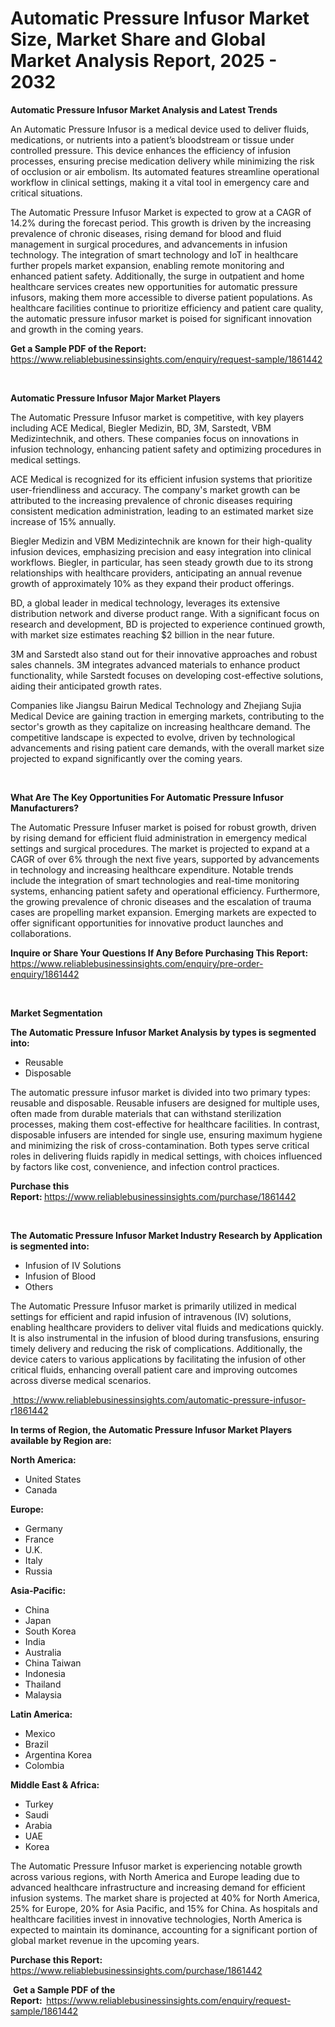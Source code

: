 <p><h1>Automatic Pressure Infusor Market Size, Market Share and Global Market Analysis Report, 2025 - 2032</h1></p><p><strong>Automatic Pressure Infusor Market Analysis and Latest Trends</strong></p>
<p><p>An Automatic Pressure Infusor is a medical device used to deliver fluids, medications, or nutrients into a patient’s bloodstream or tissue under controlled pressure. This device enhances the efficiency of infusion processes, ensuring precise medication delivery while minimizing the risk of occlusion or air embolism. Its automated features streamline operational workflow in clinical settings, making it a vital tool in emergency care and critical situations.</p><p>The Automatic Pressure Infusor Market is expected to grow at a CAGR of 14.2% during the forecast period. This growth is driven by the increasing prevalence of chronic diseases, rising demand for blood and fluid management in surgical procedures, and advancements in infusion technology. The integration of smart technology and IoT in healthcare further propels market expansion, enabling remote monitoring and enhanced patient safety. Additionally, the surge in outpatient and home healthcare services creates new opportunities for automatic pressure infusors, making them more accessible to diverse patient populations. As healthcare facilities continue to prioritize efficiency and patient care quality, the automatic pressure infusor market is poised for significant innovation and growth in the coming years.</p></p>
<p><strong>Get a Sample PDF of the Report:&nbsp;</strong> <a href="https://www.reliablebusinessinsights.com/enquiry/request-sample/1861442?utm_campaign=84&utm_medium=2&utm_source=Github&utm_content=ia&utm_term=13042025&utm_id=automatic-pressure-infusor">https://www.reliablebusinessinsights.com/enquiry/request-sample/1861442</a></p>
<p>&nbsp;</p>
<p><strong>Automatic Pressure Infusor Major Market Players</strong></p>
<p><p>The Automatic Pressure Infusor market is competitive, with key players including ACE Medical, Biegler Medizin, BD, 3M, Sarstedt, VBM Medizintechnik, and others. These companies focus on innovations in infusion technology, enhancing patient safety and optimizing procedures in medical settings.</p><p>ACE Medical is recognized for its efficient infusion systems that prioritize user-friendliness and accuracy. The company's market growth can be attributed to the increasing prevalence of chronic diseases requiring consistent medication administration, leading to an estimated market size increase of 15% annually.</p><p>Biegler Medizin and VBM Medizintechnik are known for their high-quality infusion devices, emphasizing precision and easy integration into clinical workflows. Biegler, in particular, has seen steady growth due to its strong relationships with healthcare providers, anticipating an annual revenue growth of approximately 10% as they expand their product offerings.</p><p>BD, a global leader in medical technology, leverages its extensive distribution network and diverse product range. With a significant focus on research and development, BD is projected to experience continued growth, with market size estimates reaching $2 billion in the near future.</p><p>3M and Sarstedt also stand out for their innovative approaches and robust sales channels. 3M integrates advanced materials to enhance product functionality, while Sarstedt focuses on developing cost-effective solutions, aiding their anticipated growth rates.</p><p>Companies like Jiangsu Bairun Medical Technology and Zhejiang Sujia Medical Device are gaining traction in emerging markets, contributing to the sector's growth as they capitalize on increasing healthcare demand. The competitive landscape is expected to evolve, driven by technological advancements and rising patient care demands, with the overall market size projected to expand significantly over the coming years.</p></p>
<p>&nbsp;</p>
<p><strong>What Are The Key Opportunities For Automatic Pressure Infusor Manufacturers?</strong></p>
<p><p>The Automatic Pressure Infuser market is poised for robust growth, driven by rising demand for efficient fluid administration in emergency medical settings and surgical procedures. The market is projected to expand at a CAGR of over 6% through the next five years, supported by advancements in technology and increasing healthcare expenditure. Notable trends include the integration of smart technologies and real-time monitoring systems, enhancing patient safety and operational efficiency. Furthermore, the growing prevalence of chronic diseases and the escalation of trauma cases are propelling market expansion. Emerging markets are expected to offer significant opportunities for innovative product launches and collaborations.</p></p>
<p><strong>Inquire or Share Your Questions If Any Before Purchasing This Report:</strong> <a href="https://www.reliablebusinessinsights.com/enquiry/pre-order-enquiry/1861442?utm_campaign=84&utm_medium=2&utm_source=Github&utm_content=ia&utm_term=13042025&utm_id=automatic-pressure-infusor">https://www.reliablebusinessinsights.com/enquiry/pre-order-enquiry/1861442</a></p>
<p>&nbsp;</p>
<p><strong>Market Segmentation</strong></p>
<p><strong>The Automatic Pressure Infusor Market Analysis by types is segmented into:</strong></p>
<p><ul><li>Reusable</li><li>Disposable</li></ul></p>
<p><p>The automatic pressure infusor market is divided into two primary types: reusable and disposable. Reusable infusers are designed for multiple uses, often made from durable materials that can withstand sterilization processes, making them cost-effective for healthcare facilities. In contrast, disposable infusers are intended for single use, ensuring maximum hygiene and minimizing the risk of cross-contamination. Both types serve critical roles in delivering fluids rapidly in medical settings, with choices influenced by factors like cost, convenience, and infection control practices.</p></p>
<p><strong>Purchase this Report:&nbsp;</strong><a href="https://www.reliablebusinessinsights.com/purchase/1861442?utm_campaign=84&utm_medium=2&utm_source=Github&utm_content=ia&utm_term=13042025&utm_id=automatic-pressure-infusor">https://www.reliablebusinessinsights.com/purchase/1861442</a></p>
<p>&nbsp;</p>
<p><strong>The Automatic Pressure Infusor Market Industry Research by Application is segmented into:</strong></p>
<p><ul><li>Infusion of IV Solutions</li><li>Infusion of Blood</li><li>Others</li></ul></p>
<p><p>The Automatic Pressure Infusor market is primarily utilized in medical settings for efficient and rapid infusion of intravenous (IV) solutions, enabling healthcare providers to deliver vital fluids and medications quickly. It is also instrumental in the infusion of blood during transfusions, ensuring timely delivery and reducing the risk of complications. Additionally, the device caters to various applications by facilitating the infusion of other critical fluids, enhancing overall patient care and improving outcomes across diverse medical scenarios.</p></p>
<p><a href="https://www.reliablebusinessinsights.com/automatic-pressure-infusor-r1861442?utm_campaign=84&utm_medium=2&utm_source=Github&utm_content=ia&utm_term=13042025&utm_id=automatic-pressure-infusor">&nbsp;https://www.reliablebusinessinsights.com/automatic-pressure-infusor-r1861442</a></p>
<p><strong>In terms of Region, the Automatic Pressure Infusor Market Players available by Region are:</strong></p>
<p>
    <p> <strong> North America: </strong>
        <ul>
            <li>United States</li>
            <li>Canada</li>
        </ul>
        </p> 
    <p> <strong> Europe: </strong>
        <ul>
            <li>Germany</li>
            <li>France</li>
            <li>U.K.</li>
            <li>Italy</li>
            <li>Russia</li>
        </ul>
        </p> 
    <p> <strong> Asia-Pacific: </strong>
        <ul>
            <li>China</li>
            <li>Japan</li>
            <li>South Korea</li>
            <li>India</li>
            <li>Australia</li>
            <li>China Taiwan</li>
            <li>Indonesia</li>
            <li>Thailand</li>
            <li>Malaysia</li>
        </ul>
        </p> 
    <p> <strong> Latin America: </strong>
        <ul>
            <li>Mexico</li>
            <li>Brazil</li>
            <li>Argentina Korea</li>
            <li>Colombia</li>
        </ul>
        </p> 
    <p> <strong> Middle East & Africa: </strong>
        <ul>
            <li>Turkey</li>
            <li>Saudi</li>
            <li>Arabia</li>
            <li>UAE</li>
            <li>Korea</li>
        </ul>
    </p>
    </p>
<p><p>The Automatic Pressure Infusor market is experiencing notable growth across various regions, with North America and Europe leading due to advanced healthcare infrastructure and increasing demand for efficient infusion systems. The market share is projected at 40% for North America, 25% for Europe, 20% for Asia Pacific, and 15% for China. As hospitals and healthcare facilities invest in innovative technologies, North America is expected to maintain its dominance, accounting for a significant portion of global market revenue in the upcoming years.</p></p>
<p><strong>Purchase this Report: </strong><a href="https://www.reliablebusinessinsights.com/purchase/1861442?utm_campaign=84&utm_medium=2&utm_source=Github&utm_content=ia&utm_term=13042025&utm_id=automatic-pressure-infusor">https://www.reliablebusinessinsights.com/purchase/1861442</a></p>
<p>&nbsp;<strong>Get a Sample PDF of the Report:&nbsp;&nbsp;</strong><a href="https://www.reliablebusinessinsights.com/enquiry/request-sample/1861442?utm_campaign=84&utm_medium=2&utm_source=Github&utm_content=ia&utm_term=13042025&utm_id=automatic-pressure-infusor">https://www.reliablebusinessinsights.com/enquiry/request-sample/1861442</a></p>
<p><strong></strong></p>
<p><p></p><p></p><p></p></p>